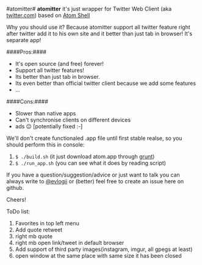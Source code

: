 
#atomitter#
**atomitter** it's just wrapper for Twitter Web Client (aka [twitter.com](https://twitter.com)) based on [Atom Shell](https://github.com/atom/atom-shell)

Why you should use it? Because atomitter support all twitter feature right after twitter add it to his own site and it better than just tab in browser! It's separate app!

####Pros:####

- It's open source (and free) forever!
- Support all twitter features!
- Its better than just tab in browser.
- Its even better than official twitter client because we add some features
- ...

####Cons:####

- Slower than native apps
- Can't synchronise clients on different devices
- ads 😐 [potentially fixed :-]

We'll don't create functionaled .app file until first stable realse, so you should perform this in console:

1. `$ ./build.sh` (it just download atom.app through [grunt](https://github.com/atom/grunt-download-atom-shell))
2. `$ ./run_app.sh` (you can see what it does by reading script)

If you have a question/suggestion/advice or just want to talk you can always write to [@evlogii](https://twitter.com/evlogii) or (better) feel free to create an issue here on github.

Cheers!

ToDo list:
  1. Favorites in top left menu
  2. Add quote retweet
  3. right mb quote
  4. right mb open link/tweet in default browser
  3. Add support of third party images(instagram, imgur, all gpegs at least)
  4. open window at the same place with same size it has been closed
